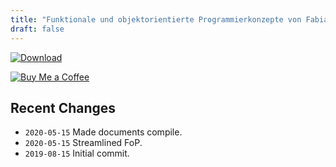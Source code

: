 ```yaml
---
title: "Funktionale und objektorientierte Programmierkonzepte von Fabian Damken (deutsch)"
draft: false
---
```


[![Download](/download.png)](fop-summary.pdf)

[![Buy Me a Coffee](/kofi.png)](https://ko-fi.com/fdamken)

## Recent Changes
- `2020-05-15` Made documents compile.
- `2020-05-15` Streamlined FoP.
- `2019-08-15` Initial commit.
